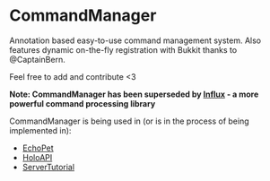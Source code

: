 CommandManager
==============

Annotation based easy-to-use command management system. Also features dynamic on-the-fly registration with Bukkit thanks to @CaptainBern.

Feel free to add and contribute <3

**Note: CommandManager has been superseded by [Influx](https://github.com/DSH105/Influx) - a more powerful command processing library**

CommandManager is being used in (or is in the process of being implemented in):
* [EchoPet](https://github.com/DSH105/EchoPet)
* [HoloAPI](https://github.com/DSH105/HoloAPI)
* [ServerTutorial](https://github.com/hawkfalcon/ServerTutorial)
